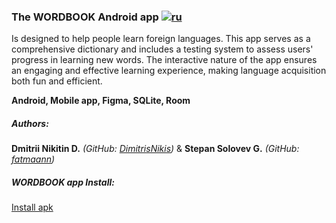 ### The WORDBOOK Android app [![ru](https://img.shields.io/badge/lang-ru-green.svg)](https://github.com/fatmaann/WORDBOOK/blob/master/README.md)

Is designed to help people learn foreign languages. This app serves as a comprehensive dictionary and includes a testing system to assess users' progress in learning new words. The interactive nature of the app ensures an engaging and effective learning experience, making language acquisition both fun and efficient.

<b>Android, Mobile app, Figma, SQLite, Room</b>

##### Authors:

**Dmitrii Nikitin D.** *(GitHub: [DimitrisNikis](https://github.com/DimitrisNikis))* & **Stepan Solovev G.** *(GitHub: [fatmaann](https://github.com/fatmaann))*

##### WORDBOOK app Install:

[Install apk](https://disk.yandex.ru/d/OfGgIQQxKc2zaw)
